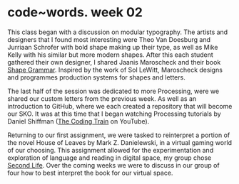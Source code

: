 # code~words. week 02

This class began with a discussion on modular typography. The artists and designers that I found most interesting were Theo Van Doesburg and Jurriaan Schrofer with bold shape making up their type, as well as Mike Kelly with his similar but more modern shapes. After this each student gathered their own designer, I shared Jaanis Maroscheck and their book [Shape Grammar](https://www.slanted.de/product/shape-grammars/). Inspired by the work of Sol LeWitt, Maroscheck designs and programmes production systems for shapes and letters.

The last half of the session was dedicated to more Processing, were we shared our custom letters from the previous week. As well as an introduction to GitHub, where we each created a repository that will become our SKO. It was at this time that I began watching Processing tutorials by Daniel Shiffman ([The Coding Train](https://www.youtube.com/c/TheCodingTrain/featured) on YouTube). 

Returning to our first assignment, we were tasked to reinterpret a portion of the novel House of Leaves by Mark Z. Danielewski, in a virtual gaming world of our choosing. This assignment allowed for the experimentation and exploration of language and reading in digital space, my group chose [Second Life](https://secondlife.com/). Over the coming weeks we were to discuss in our group of four how to best interpret the book for our virtual space. 

